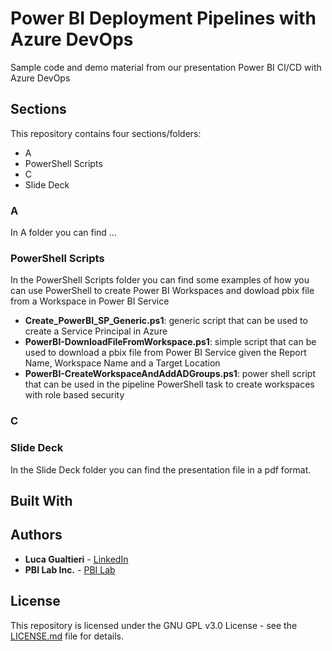 # Power BI Deployment Pipelines with Azure DevOps
Sample code and demo material from our presentation Power BI CI/CD with Azure DevOps

## Sections

This repository contains four sections/folders:
* A
* PowerShell Scripts
* C
* Slide Deck

### A

In A folder you can find ...

### PowerShell Scripts

In the PowerShell Scripts folder you can find some examples of how you can use PowerShell to create Power BI Workspaces and dowload pbix file from a Workspace in Power BI Service

* **Create_PowerBI_SP_Generic.ps1**: generic script that can be used to create a Service Principal in Azure
* **PowerBI-DownloadFileFromWorkspace.ps1**: simple script that can be used to download a pbix file from Power BI Service given the Report Name, Workspace Name and a Target Location
* **PowerBI-CreateWorkspaceAndAddADGroups.ps1**: power shell script that can be used in the pipeline PowerShell task to create workspaces with role based security

### C

### Slide Deck

In the Slide Deck folder you can find the presentation file in a pdf format.

## Built With

## Authors

* **Luca Gualtieri** - [LinkedIn](https://www.linkedin.com/in/lucagualtieri/)
* **PBI Lab Inc.** - [PBI Lab](https://www.pbilab.com)

## License

This repository is licensed under the GNU GPL v3.0 License - see the [LICENSE.md](LICENSE.md) file for details.
